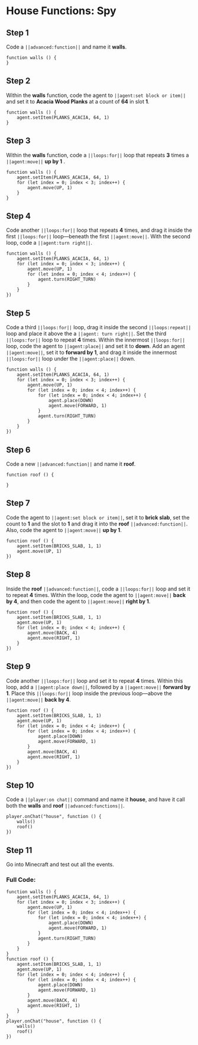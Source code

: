 # House Functions: Spy

## Step 1
Code a ``||advanced:function||`` and name it **walls**. 

```spy
function walls () {
}
```

## Step 2
Within the **walls** function, code the agent to ``||agent:set block or item||`` and set it to **Acacia Wood Planks** at a count of **64** in slot **1**.

```spy
function walls () {
    agent.setItem(PLANKS_ACACIA, 64, 1)
}
```

## Step 3
Within the **walls** function, code a ``||loops:for||`` loop that repeats **3** times a ``||agent:move||`` **up by 1** .

```spy
function walls () {
    agent.setItem(PLANKS_ACACIA, 64, 1)
    for (let index = 0; index < 3; index++) {
        agent.move(UP, 1)
    }
}
```

## Step 4
Code another ``||loops:for||`` loop that repeats **4** times, and drag it inside the first ``||loops:for||`` loop—beneath the first ``||agent:move||``. With the second loop, code a ``||agent:turn right||``.

```spy
function walls () {
    agent.setItem(PLANKS_ACACIA, 64, 1) 
    for (let index = 0; index < 3; index++) { 
        agent.move(UP, 1) 
        for (let index = 0; index < 4; index++) { 
            agent.turn(RIGHT_TURN) 
        } 
    } 
}) 
```

## Step 5
Code a third ``||loops:for||`` loop, drag it inside the second ``||loops:repeat||`` loop and place it above the a ``||agent: turn right||``. Set the third ``||loops:for||`` loop to repeat **4** times. Within the innermost ``||loops:for||`` loop, code the agent to ``||agent:place||`` and set it to **down**. Add an agent ``||agent:move||``, set it to **forward by 1**, and drag it inside the innermost ``||loops:for||`` loop under the ``||agent:place||`` down.

```spy
function walls () {
    agent.setItem(PLANKS_ACACIA, 64, 1) 
    for (let index = 0; index < 3; index++) { 
        agent.move(UP, 1) 
        for (let index = 0; index < 4; index++) { 
            for (let index = 0; index < 4; index++) { 
                agent.place(DOWN) 
                agent.move(FORWARD, 1) 
            } 
            agent.turn(RIGHT_TURN) 
        } 
    } 
}) 
```

## Step 6
Code a new ``||advanced:function||`` and name it **roof**.   

```spy
function roof () {
	
}
```

## Step 7
Code the agent to ``||agent:set block or item||``, set it to **brick slab**, set the count to **1** and the slot to **1** and drag it into the **roof** ``||advanced:function||``. Also, code the agent to ``||agent:move||`` **up by 1**.

```spy
function roof () {
    agent.setItem(BRICKS_SLAB, 1, 1) 
    agent.move(UP, 1) 
}) 
```

## Step 8
Inside the **roof** ``||advanced:function||``, code a ``||loops:for||`` loop and set it to repeat **4** times. Within the loop, code the agent to ``||agent:move||`` **back by 4**, and then code the agent to ``||agent:move||``  **right by 1**.
	
```spy
function roof () {
    agent.setItem(BRICKS_SLAB, 1, 1) 
    agent.move(UP, 1) 
    for (let index = 0; index < 4; index++) { 
        agent.move(BACK, 4) 
        agent.move(RIGHT, 1) 
    } 
}) 
```

## Step 9
Code another ``||loops:for||`` loop and set it to repeat **4** times. Within this loop, add a ``||agent:place down||``, followed by a ``||agent:move||`` **forward by 1**. Place this ``||loops:for||`` loop inside the previous loop—above the ``||agent:move||`` **back by 4**.

```spy
function roof () {
    agent.setItem(BRICKS_SLAB, 1, 1) 
    agent.move(UP, 1) 
    for (let index = 0; index < 4; index++) { 
        for (let index = 0; index < 4; index++) { 
            agent.place(DOWN) 
            agent.move(FORWARD, 1) 
        } 
        agent.move(BACK, 4) 
        agent.move(RIGHT, 1) 
    } 
}) 
```

## Step 10
Code a ``||player:on chat||`` command and name it **house**, and have it call both the **walls** and **roof** ``||advanced:functions||``.

```spy
player.onChat("house", function () {
    walls()
    roof()
})
```


## Step 11
Go into Minecraft and test out all the events.

### Full Code: 

```spy
function walls () {
    agent.setItem(PLANKS_ACACIA, 64, 1)
    for (let index = 0; index < 3; index++) {
        agent.move(UP, 1)
        for (let index = 0; index < 4; index++) {
            for (let index = 0; index < 4; index++) {
                agent.place(DOWN)
                agent.move(FORWARD, 1)
            }
            agent.turn(RIGHT_TURN)
        }
    }
}
function roof () {
    agent.setItem(BRICKS_SLAB, 1, 1)
    agent.move(UP, 1)
    for (let index = 0; index < 4; index++) {
        for (let index = 0; index < 4; index++) {
            agent.place(DOWN)
            agent.move(FORWARD, 1)
        }
        agent.move(BACK, 4)
        agent.move(RIGHT, 1)
    }
}
player.onChat("house", function () {
    walls()
    roof()
})
```

